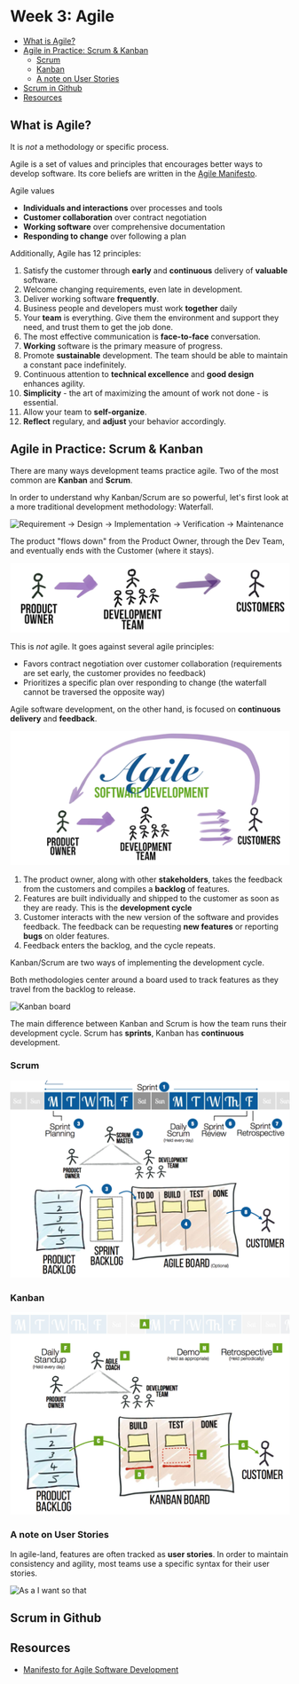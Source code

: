 # Week 3: Agile

* [What is Agile?](#what-is-agile)
* [Agile in Practice: Scrum & Kanban](#agile-in-practice-scrum--kanban)
  * [Scrum](#scrum)
  * [Kanban](#kanban)
  * [A note on User Stories](#a-note-on-user-stories)
* [Scrum in Github](#scrum-in-github)
* [Resources](#resources)

## What is Agile?

It is _not_ a methodology or specific process.

Agile is a set of values and principles that encourages better ways to develop software. Its core beliefs are written in the [Agile Manifesto](https://agilemanifesto.org/). 

Agile values
* __Individuals and interactions__ over processes and tools
* __Customer collaboration__ over contract negotiation
* __Working software__ over comprehensive documentation
* __Responding to change__ over following a plan

Additionally, Agile has 12 principles:

1. Satisfy the customer through __early__ and __continuous__ delivery of __valuable__ software.
2. Welcome changing requirements, even late in development.
3. Deliver working software __frequently__.
4. Business people and developers must work __together__ daily
5. Your __team__ is everything. Give them the environment and support they need, and trust them to get the job done.
6. The most effective communication is __face-to-face__ conversation.
7. __Working__ software is the primary measure of progress.
8. Promote __sustainable__ development. The team should be able to maintain a constant pace indefinitely.
9. Continuous attention to __technical excellence__ and __good design__ enhances agility.
10. __Simplicity__ - the art of maximizing the amount of work not done - is essential.
11. Allow your team to __self-organize__.
12. __Reflect__ regulary, and __adjust__ your behavior accordingly.

## Agile in Practice: Scrum & Kanban

There are many ways development teams practice agile. Two of the most common are __Kanban__ and __Scrum__.

In order to understand why Kanban/Scrum are so powerful, let's first look at a more traditional development methodology: Waterfall. 

![Requirement -> Design -> Implementation -> Verification -> Maintenance](https://www.asahitechnologies.com/blog/wp-content/uploads/2016/02/Waterfall.jpg)

The product "flows down" from the Product Owner, through the Dev Team, and eventually ends with the Customer (where it stays).

![PO -> Dev team -> Customer](software-development.png)

This is _not_ agile. It goes against several agile principles:
* Favors contract negotiation over customer collaboration (requirements are set early, the customer provides no feedback)
* Prioritizes a specific plan over responding to change (the waterfall cannot be traversed the opposite way)

Agile software development, on the other hand, is focused on __continuous delivery__ and __feedback__.

![Agile software development](agile-software-dev.png)

1. The product owner, along with other __stakeholders__, takes the feedback from the customers and compiles a __backlog__ of features. 
2. Features are built individually and shipped to the customer as soon as they are ready. This is the __development cycle__ 
3. Customer interacts with the new version of the software and provides feedback. The feedback can be requesting __new features__ or reporting __bugs__ on older features. 
4. Feedback enters the backlog, and the cycle repeats.

Kanban/Scrum are two ways of implementing the development cycle.

Both methodologies center around a board used to track features as they travel from the backlog to release.

![Kanban board](https://d30s2hykpf82zu.cloudfront.net/wp-content/uploads/2018/11/Kanban-Development-Board.png)

The main difference between Kanban and Scrum is how the team runs their development cycle. Scrum has __sprints__, Kanban has __continuous__ development.

### Scrum
![](scrum.png)

### Kanban
![](kanban.png)

### A note on User Stories
In agile-land, features are often tracked as __user stories__. 
In order to maintain consistency and agility, most teams use a specific syntax for their user stories.

![As a <user role> I want <goal> so that <benefit>](https://www.scrumwithstyle.com/wp-content/uploads/2018/02/User-Story-Card.png)

## Scrum in Github

## Resources
* [Manifesto for Agile Software Development](https://agilemanifesto.org/)